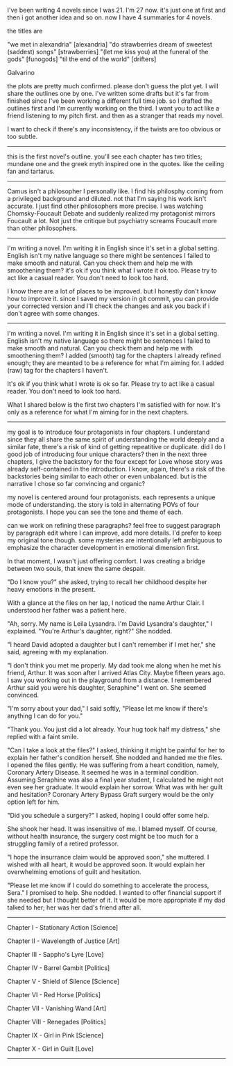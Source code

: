 I've been writing 4 novels since I was 21. I'm 27 now. it's just one at first and then i got another idea and so on. now I have 4 summaries for 4 novels.

the titles are

"we met in alexandria" [alexandria]
"do strawberries dream of sweetest (saddest) songs" [strawberries]
"(let me kiss you) at the funeral of the gods" [funogods]
"til the end of the world" [drifters]

Galvarino

the plots are pretty much confirmed. please don't guess the plot yet. I will share the outlines one by one. I've written some drafts but it's far from finished since I've been working a different full time job. so I drafted the outlines first and I'm currently working on the third. I want you to act like a friend listening to my pitch first. and then as a stranger that reads my novel.

 I want to check if there's any inconsistency, if the twists are too obvious or too subtle.

---

this is the first novel's outline. you'll see each chapter has two titles; mundane one and the greek myth inspired one in the quotes. like the ceiling fan and tartarus.

---

Camus isn't a philosopher I personally like. I find his philosphy coming from a privileged background and diluted. not that I'm saying his work isn't accurate. I just find other philosophers more precise. I was watching Chomsky-Foucault Debate and suddenly realized my protagonist mirrors Foucault a lot. Not just the critique but psychiatry screams Foucault more than other philosophers.

---

I'm writing a novel. I'm writing it in English since it's set in a global setting. English isn't my native language so there might be sentences I failed to make smooth and natural. Can you check them and help me with smoothening them? it's ok if you think what I wrote it ok too. Please try to act like a casual reader. You don't need to look too hard.

I know there are a lot of places to be improved. but I honestly don't know how to improve it. since I saved my version in git commit, you can provide your corrected version and I'll check the changes and ask you back if i don't agree with some changes.

---

I'm writing a novel. I'm writing it in English since it's set in a global setting. English isn't my native language so there might be sentences I failed to make smooth and natural. Can you check them and help me with smoothening them? I added (smooth) tag for the chapters I already refined enough; they are meanted to be a reference for what I'm aiming for. I added (raw) tag for the chapters I haven't.

It's ok if you think what I wrote is ok so far. Please try to act like a casual reader. You don't need to look too hard.

What I shared below is the first two chapters I'm satisfied with for now. It's only as a reference for what I'm aiming for in the next chapters.

---

my goal is to introduce four protagonists in four chapters. I understand since they all share the same spirit of understanding the world deeply and a similar fate, there's a risk of kind of getting repeatitive or duplicate. did I do I good job of introducing four unique characters? then in the next three chapters, I give the backstory for the four except for Love whose story was already self-contained in the introduction. I know, again, there's a risk of the backstories being similar to each other or even unbalanced. but is the narrative I chose so far convincing and organic?


my novel is centered around four protagonists. each represents a unique mode of understanding. the story is told in alternating POVs of four protagonists. I hope you can see the tone and theme of each. 



can we work on refining these paragraphs? feel free to suggest paragraph by paragraph edit where I can improve, add more details. I'd prefer to keep my original tone though. some mysteries are intentionally left ambiguous to emphasize the character development in emotional dimension first.

In that moment, I wasn't just offering comfort. I was creating a bridge between two souls, that knew the same despair.

"Do I know you?" she asked, trying to recall her childhood despite her heavy emotions in the present.

With a glance at the files on her lap, I noticed the name Arthur Clair. I understood her father was a patient here.

"Ah, sorry. My name is Leila Lysandra. I'm David Lysandra's daughter," I explained. "You're Arthur's daughter, right?" She nodded.

"I heard David adopted a daughter but I can't remember if I met her," she said, agreeing with my explanation.

"I don't think you met me properly. My dad took me along when he met his friend, Arthur. It was soon after I arrived Atlas City. Maybe fifteen years ago. I saw you working out in the playground from a distance. I remembered Arthur said you were his daughter, Seraphine" I went on. She seemed convinced.

"I'm sorry about your dad," I said softly, "Please let me know if there's anything I can do for you."

"Thank you. You just did a lot already. Your hug took half my distress," she replied with a faint smile.

"Can I take a look at the files?" I asked, thinking it might be painful for her to explain her father's condition herself. She nodded and handed me the files. I opened the files gently. He was suffering from a heart condition, namely, Coronary Artery Disease. It seemed he was in a terminal condition. Assuming Seraphine was also a final year student, I calculated he might not even see her graduate. It would explain her sorrow. What was with her guilt and hesitation? Coronary Artery Bypass Graft surgery would be the only option left for him.

"Did you schedule a surgery?" I asked, hoping I could offer some help.

She shook her head. It was insensitive of me. I blamed myself. Of course, without health insurance, the surgery cost might be too much for a struggling family of a retired professor.

"I hope the insurrance claim would be approved soon," she muttered. I wished with all heart, it would be approved soon. It would explain her overwhelming emotions of guilt and hesitation.

"Please let me know if I could do something to accelerate the process, Sera." I promised to help. She nodded. I wanted to offer financial support if she needed but I thought better of it. It would be more appropriate if my dad talked to her; her was her dad's friend after all.

---

Chapter I - Stationary Action [Science]

Chapter II - Wavelength of Justice [Art]

Chapter III - Sappho's Lyre [Love]

Chapter IV - Barrel Gambit [Politics]

Chapter V - Shield of Silence [Science]

Chapter VI - Red Horse [Politics]

Chapter VII - Vanishing Wand [Art]

Chapter VIII - Renegades [Politics]

Chapter IX - Girl in Pink [Science]

Chapter X - Girl in Guilt [Love]








---
